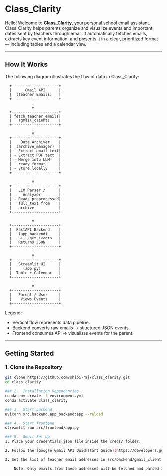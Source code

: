 # Class_Clarity

Hello! Welcome to **Class_Clarity**, your personal school email assistant.  
Class_Clarity helps parents organize and visualize events and important dates sent by teachers through email. It automatically fetches emails, extracts key event information, and presents it in a clear, prioritized format — including tables and a calendar view.

---

## How It Works

The following diagram illustrates the flow of data in Class_Clarity:

```
  +---------------------+
  |      Gmail API      |
  |  (Teacher Emails)   |
  +---------------------+
            |
            v
  +---------------------+
  | fetch_teacher_emails|
  |   (gmail_client)    |
  +---------------------+
            |
            v
  +---------------------+
  |    Data Archiver    |
  |  (archive_manager)  |
  | - Extract email text|
  | - Extract PDF text  |
  | - Merge into LLM-   |
  |   ready format      |
  | - Store locally     |
  +---------------------+
            |
            v
  +---------------------+
  |   LLM Parser /      |
  |     Analyzer        |
  | - Reads preprocessed|
  |   full_text from    |
  |   archive           |
  +---------------------+
            |
            v
  +---------------------+
  |  FastAPI Backend    |
  |   (app_backend)     |
  |   GET /get_events   |
  |   Returns JSON      |
  +---------------------+
            |
            v
  +---------------------+
  |   Streamlit UI      |
  |     (app.py)        |
  |  Table + Calendar   |
  +---------------------+
            |
            v
  +---------------------+
  |   Parent / User     |
  |    Views Events     |
  +---------------------+
```
Legend:
- Vertical flow represents data pipeline.
- Backend converts raw emails → structured JSON events.
- Frontend consumes API → visualizes events for the parent.



---



## Getting Started

### 1. Clone the Repository
```bash
git clone https://github.com/shibi-raj/class_clarity.git
cd class_clarity

### 2.  Installation Dependencies
conda env create -f environment.yml
conda activate class_clarity

### 3.  Start backend
uvicorn src.backend.app_backend:app --reload

### 4.  Start frontend
streamlit run src/frontend/app.py

### 5.  Gmail Set Up
1. Place your credentials.json file inside the creds/ folder.

2. Follow the [Google Gmail API Quickstart Guide](https://developers.google.com/workspace/gmail/api/quickstart/python) to generate credentials.

3. Set the list of teacher email addresses in src/backend/gmail_client.py (or your config file).

    Note: Only emails from these addresses will be fetched and parsed into events.  

